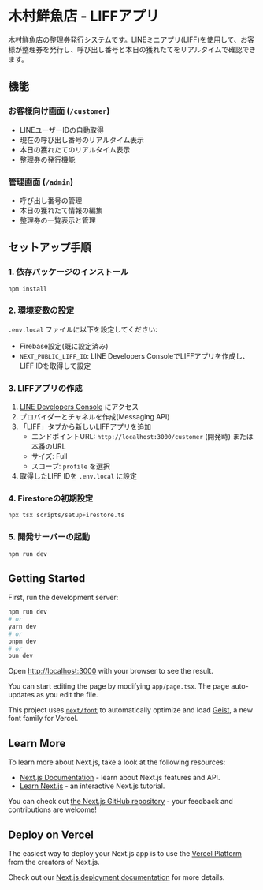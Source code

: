 # 木村鮮魚店 - LIFFアプリ

木村鮮魚店の整理券発行システムです。LINEミニアプリ(LIFF)を使用して、お客様が整理券を発行し、呼び出し番号と本日の獲れたてをリアルタイムで確認できます。

## 機能

### お客様向け画面 (`/customer`)
- LINEユーザーIDの自動取得
- 現在の呼び出し番号のリアルタイム表示
- 本日の獲れたてのリアルタイム表示
- 整理券の発行機能

### 管理画面 (`/admin`)
- 呼び出し番号の管理
- 本日の獲れたて情報の編集
- 整理券の一覧表示と管理

## セットアップ手順

### 1. 依存パッケージのインストール

```bash
npm install
```

### 2. 環境変数の設定

`.env.local` ファイルに以下を設定してください:

- Firebase設定(既に設定済み)
- `NEXT_PUBLIC_LIFF_ID`: LINE Developers ConsoleでLIFFアプリを作成し、LIFF IDを取得して設定

### 3. LIFFアプリの作成

1. [LINE Developers Console](https://developers.line.biz/console/) にアクセス
2. プロバイダーとチャネルを作成(Messaging API)
3. 「LIFF」タブから新しいLIFFアプリを追加
   - エンドポイントURL: `http://localhost:3000/customer` (開発時) または本番のURL
   - サイズ: Full
   - スコープ: `profile` を選択
4. 取得したLIFF IDを `.env.local` に設定

### 4. Firestoreの初期設定

```bash
npx tsx scripts/setupFirestore.ts
```

### 5. 開発サーバーの起動

```bash
npm run dev
```

## Getting Started

First, run the development server:

```bash
npm run dev
# or
yarn dev
# or
pnpm dev
# or
bun dev
```

Open [http://localhost:3000](http://localhost:3000) with your browser to see the result.

You can start editing the page by modifying `app/page.tsx`. The page auto-updates as you edit the file.

This project uses [`next/font`](https://nextjs.org/docs/app/building-your-application/optimizing/fonts) to automatically optimize and load [Geist](https://vercel.com/font), a new font family for Vercel.

## Learn More

To learn more about Next.js, take a look at the following resources:

- [Next.js Documentation](https://nextjs.org/docs) - learn about Next.js features and API.
- [Learn Next.js](https://nextjs.org/learn) - an interactive Next.js tutorial.

You can check out [the Next.js GitHub repository](https://github.com/vercel/next.js) - your feedback and contributions are welcome!

## Deploy on Vercel

The easiest way to deploy your Next.js app is to use the [Vercel Platform](https://vercel.com/new?utm_medium=default-template&filter=next.js&utm_source=create-next-app&utm_campaign=create-next-app-readme) from the creators of Next.js.

Check out our [Next.js deployment documentation](https://nextjs.org/docs/app/building-your-application/deploying) for more details.
